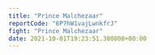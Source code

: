 ```yaml
---
title: "Prince Malchezaar"
reportCode: "6P7hW1vajLwnkfrJ"
fight: "Prince Malchezaar"
date: 2021-10-01T19:23:51.380000+00:00
---
```

